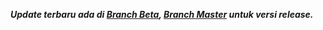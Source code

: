 <i><b>Update terbaru ada di [Branch Beta](https://github.com/ezralazuardy/aplikasi-antrian-klinik/tree/beta), [Branch Master](https://github.com/ezralazuardy/aplikasi-antrian-klinik/tree/master) untuk versi release.</b></i>
